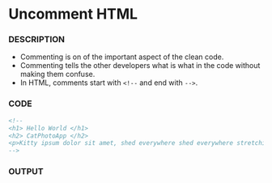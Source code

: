 # Uncomment HTML

### DESCRIPTION

* Commenting is on of the important aspect of the clean code.
* Commenting tells the other developers what is what in the code without making them confuse.
* In HTML, comments start with `<!--` and end with `-->`.

### CODE

``` html
<!--
<h1> Hello World </h1>
<h2> CatPhotoApp </h2>
<p>Kitty ipsum dolor sit amet, shed everywhere shed everywhere stretching attack your ankles chas$
-->
```

### OUTPUT

<!-- 
<h1> Hello World </h1>
<h2> CatPhotoApp </h2>
<p>Kitty ipsum dolor sit amet, shed everywhere shed everywhere stretching attack your ankles chas$
-->
 
